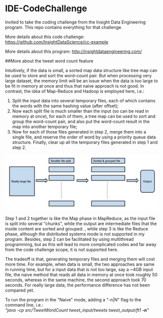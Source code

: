 # IDE-CodeChallenge
Invited to take the coding challenge from the Insight Data Engineering program. This repo contains everything for that challenge.

More details about this code challenge: https://github.com/InsightDataScience/cc-example

More details about this program: http://insightdataengineering.com/

##More about the tweet word count feature

Intuitively, if the data is small, a sorted map data structure like tree map can be used to store and sort the word-count pair. But when processing very large dataset, the memory limit will be an issue when the data is too large to be fit in memory at once and thus that naive approach is not good. In contrast, the idea of Map-Reduce and Hadoop is employed here, i.e.:<br>
1. Split the input data into several temporary files, each of which contains the words with the same hashing value (after offset);<br>
2. Now each split file is much smaller than the input (so can be read in memory at once), for each of them, a tree map can be used to sort and group the word-count pair, and also put the word-count result in the map into another temporary file;<br>
3. Now for each of those files generated in step 2, merge them into a single file, and reserve the order of word by using a priority queue data structure. Finally, clear up all the temporary files generated in step 1 and step 2.

![Workflow](image/workflow-twc.jpg)

Step 1 and 2 together is like the Map phase in MapReduce, as the input file is split into several "chunks", while the output are intermediate files that the inside content are sorted and grouped. , while step 3 is like the Reduce phase, although the distributed systems mode is not supported in my program. Besides, step 2 can be facilitated by using multithread programming, but as this will lead to more complicated codes and far away from the code challenge scope, it is not supported here.

The tradeoff is that, generating temporary files and merging them will cost more time. For example, when data is small, the two approaches are same in running time, but for a input data that is not too large, say a ~4GB input file, the naive method that reads all data in memory at once took roughly 50 seconds, whereas in the same machine, the second approach took 70 seconds. For really large data, the performance difference has not been compared yet.


To run the program in the "Naive" mode, adding a "-n|N" flag to the command line, i.e.:<br><i>"java -cp src/TweetWordCount tweet_input/tweets tweet_output/ft1 <b>-n</b>"</i>
